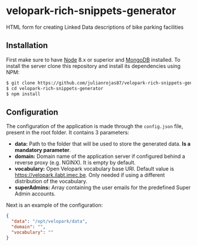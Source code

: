 # velopark-rich-snippets-generator
HTML form for creating Linked Data descriptions of bike parking facilities

## Installation
First make sure to have [Node](https://nodejs.org/en/) 8.x or superior and [MongoDB](https://docs.mongodb.com/manual/administration/install-community/) installed. To install the server clone this repository and install its dependencies using NPM:
``` bash
$ git clone https://github.com/julianrojas87/velopark-rich-snippets-generator.git
$ cd velopark-rich-snippets-generator
$ npm install
```

## Configuration
The configuration of the application is made through the `config.json` file, present in the root folder. It contains 3 parameters:

- **data:** Path to the folder that will be used to store the generated data. **Is a mandatory parameter**.
- **domain:** Domain name of the application server if configured behind a reverse proxy (e.g. NGINX). It is empty by default.
- **vocabulary:** Open Velopark vocabulary base URI. Default value is https://velopark.ilabt.imec.be. Only needed if using a different distribution of the vocabulary.
- **superAdmins:** Array containing the user emails for the predefined Super Admin accounts.

Next is an example of the configuration:

```json
{
  "data": "/opt/velopark/data",
  "domain": "",
  "vocabulary": ""
}
```
